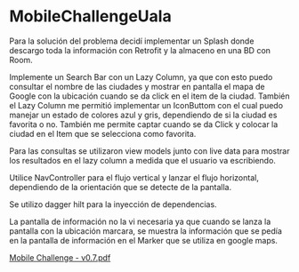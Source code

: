 # MobileChallengeUala


Para la solución del problema decidí implementar un Splash donde descargo toda la información con Retrofit y la almaceno en una BD con Room.

Implemente un Search Bar con un Lazy Column, ya que con esto puedo consultar el nombre de las ciudades y
mostrar en pantalla el mapa de Google con la ubicación cuando se da click en el item de la ciudad. 
También el Lazy Column me permitió implementar un IconButtom con el cual puedo manejar un estado de colores azul y gris, 
dependiendo de si la ciudad es favorita o no. También me permite captar cuando se da Click y colocar la ciudad en el Item que se selecciona como favorita.

Para las consultas se utilizaron view models junto con live data para mostrar los resultados en el lazy column a medida que el usuario va escribiendo.

Utilice NavController para el flujo vertical y lanzar el flujo horizontal, dependiendo de la orientación que se detecte de la pantalla.

Se utilizo dagger hilt para la inyección de dependencias.

La  pantalla de información no la vi necesaria ya que cuando se lanza la pantalla con la ubicación marcara,
se muestra la información que se pedía en la pantalla de información en el Marker que se utiliza en google maps.


[Mobile Challenge - v0.7.pdf](Mobile%20Challenge%20-%20v0.7.pdf)

